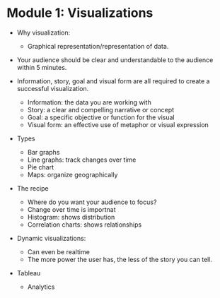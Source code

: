 # Module 1: Visualizations

* Why visualization:
    * Graphical representation/representation of data.
* Your audience should be clear and understandable to the audience within 5 minutes.
* Information, story, goal and visual form are all required to create a successful visualization.
    * Information: the data you are working with
    * Story: a clear and compelling narrative or concept
    * Goal: a specific objective or function for the visual
    * Visual form: an effective use of metaphor or visual expression

* Types
    * Bar graphs
    * Line graphs: track changes over time
    * Pie chart
    * Maps: organize geographically

* The recipe
    * Where do you want your audience to focus?
    * Change over time is importnat
    * Histogram: shows distribution
    * Correlation charts: shows relationships

* Dynamic visualizations:
    * Can even be realtime
    * The more power the user has, the less of the story you can tell. 
    
* Tableau
    * Analytics 